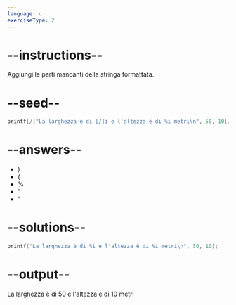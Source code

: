 ```yaml
---
language: c
exerciseType: 2
---
```


# --instructions--

Aggiungi le parti mancanti della stringa formattata.

# --seed--

```c
printf[/]"La larghezza è di [/]i e l'altezza è di %i metri\n", 50, 10[/];
```

# --answers--

- )
- (
- %
- "
- "

# --solutions--

```c
printf("La larghezza è di %i e l'altezza è di %i metri\n", 50, 10);
```

# --output--

La larghezza è di 50 e l'altezza è di 10 metri

